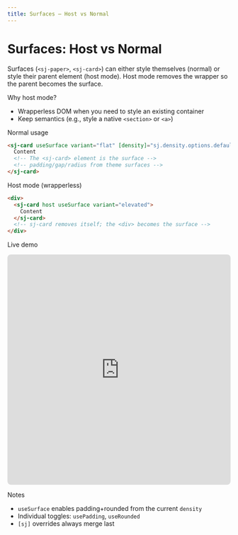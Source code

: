 ```yaml
---
title: Surfaces — Host vs Normal
---
```


# Surfaces: Host vs Normal

Surfaces (`<sj-paper>`, `<sj-card>`) can either style themselves (normal) or style their parent element (host mode). Host mode removes the wrapper so the parent becomes the surface.

Why host mode?
- Wrapperless DOM when you need to style an existing container
- Keep semantics (e.g., style a native `<section>` or `<a>`)

Normal usage

```html
<sj-card useSurface variant="flat" [density]="sj.density.options.default">
  Content
  <!-- The <sj-card> element is the surface -->
  <!-- padding/gap/radius from theme surfaces -->
</sj-card>
```

Host mode (wrapperless)

```html
<div>
  <sj-card host useSurface variant="elevated">
    Content
  </sj-card>
  <!-- sj-card removes itself; the <div> becomes the surface -->
</div>
```

Live demo

<iframe
  src="https://sjssdemo.netlify.app/hero"
  style="width: 100%; height: 520px; border: 1px solid var(--md-default-fg-color--lightest); border-radius: 8px;"
  loading="lazy"
></iframe>

Notes

- `useSurface` enables padding+rounded from the current `density`
- Individual toggles: `usePadding`, `useRounded`
- `[sj]` overrides always merge last

